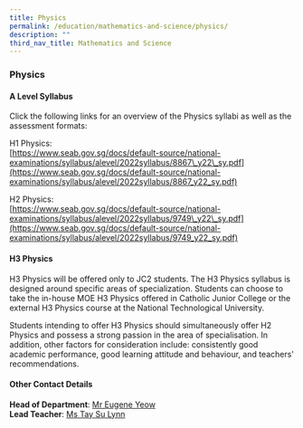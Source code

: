 ```yaml
---
title: Physics
permalink: /education/mathematics-and-science/physics/
description: ""
third_nav_title: Mathematics and Science
---
```

### Physics

#### A Level Syllabus

Click the following links for an overview of the Physics syllabi as well as the assessment formats:

  

H1 Physics:<br>
[https://www.seab.gov.sg/docs/default-source/national-examinations/syllabus/alevel/2022syllabus/8867\_y22\_sy.pdf](https://www.seab.gov.sg/docs/default-source/national-examinations/syllabus/alevel/2022syllabus/8867_y22_sy.pdf)

  

H2 Physics:<br>
[https://www.seab.gov.sg/docs/default-source/national-examinations/syllabus/alevel/2022syllabus/9749\_y22\_sy.pdf](https://www.seab.gov.sg/docs/default-source/national-examinations/syllabus/alevel/2022syllabus/9749_y22_sy.pdf)

#### H3 Physics

H3 Physics will be offered only to JC2 students. The H3 Physics syllabus is designed around specific areas of specialization. Students can choose to take the in-house MOE H3 Physics offered in Catholic Junior College or the external H3 Physics course at the National Technological University.

Students intending to offer H3 Physics should simultaneously offer H2 Physics and possess a strong passion in the area of specialisation. In addition, other factors for consideration include: consistently good academic performance, good learning attitude and behaviour, and teachers' recommendations.

#### Other Contact Details

**Head of Department**:&nbsp;[Mr Eugene Yeow](mailto:yeow_eugene_pancratius@moe.edu.sg)  <br>
**Lead Teacher**:&nbsp;[Ms Tay Su Lynn](mailto:tay_su_lynn@moe.edu.sg)
